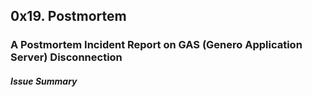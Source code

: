 ## 0x19. Postmortem
### A Postmortem Incident Report on GAS (Genero Application Server) Disconnection
##### Issue Summary

